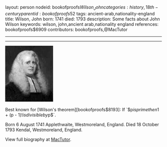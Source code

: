 layout: person
nodeid: bookofproofs$Wilson_John
categories: history,18th-century
parentid: bookofproofs$52
tags: ancient-arab,nationality-england
title: Wilson, John
born: 1741
died: 1793
description: Some facts about John Wilson
keywords: wilson, john,ancient arab,nationality england
references: bookofproofs$6909
contributors: bookofproofs,@MacTutor

---


---

![Wilson_John.jpg](https://github.com/bookofproofs/bookofproofs.github.io/blob/main/_sources/_assets/images/portraits/Wilson_John.jpg?raw=true)

Best known for [Wilson's theorem][bookofproofs$8193]: If `$p$` is prime then `$1 + (p - 1)!$` is divisible by `$p$`.

Born 6 August 1741 Applethwaite, Westmoreland, England. Died 18 October 1793 Kendal, Westmoreland, England.


View full biography at [MacTutor](https://mathshistory.st-andrews.ac.uk/Biographies/Wilson_John/).